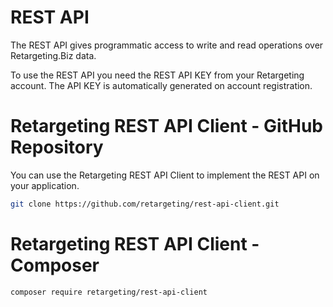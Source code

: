 # REST API

The REST API gives programmatic access to write and read operations over Retargeting.Biz data.

To use the REST API you need the REST API KEY from your Retargeting account. The API KEY is automatically generated on account registration.

# Retargeting REST API Client - GitHub Repository

You can use the Retargeting REST API Client to implement the REST API on your application.

```sh
git clone https://github.com/retargeting/rest-api-client.git
```

# Retargeting REST API Client - Composer

```sh
composer require retargeting/rest-api-client
```
